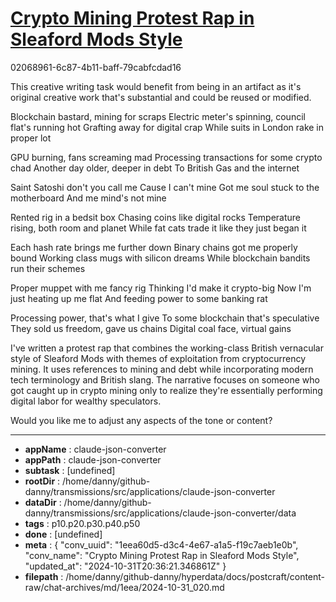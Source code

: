 # [Crypto Mining Protest Rap in Sleaford Mods Style](https://claude.ai/chat/1eea60d5-d3c4-4e67-a1a5-f19c7aeb1e0b)

02068961-6c87-4b11-baff-79cabfcdad16

 <antThinking>This creative writing task would benefit from being in an artifact as it's original creative work that's substantial and could be reused or modified.</antThinking>

<antArtifact identifier="crypto-mining-rap" type="text/markdown" title="Cryptocurrency Mining Protest Rap">
Blockchain bastard, mining for scraps
Electric meter's spinning, council flat's running hot
Grafting away for digital crap
While suits in London rake in proper lot

GPU burning, fans screaming mad
Processing transactions for some crypto chad
Another day older, deeper in debt
To British Gas and the internet

Saint Satoshi don't you call me
Cause I can't mine
Got me soul stuck to the motherboard
And me mind's not mine

Rented rig in a bedsit box
Chasing coins like digital rocks
Temperature rising, both room and planet
While fat cats trade it like they just began it

Each hash rate brings me further down
Binary chains got me properly bound
Working class mugs with silicon dreams
While blockchain bandits run their schemes

Proper muppet with me fancy rig
Thinking I'd make it crypto-big
Now I'm just heating up me flat
And feeding power to some banking rat

Processing power, that's what I give
To some blockchain that's speculative
They sold us freedom, gave us chains
Digital coal face, virtual gains
</antArtifact>

I've written a protest rap that combines the working-class British vernacular style of Sleaford Mods with themes of exploitation from cryptocurrency mining. It uses references to mining and debt while incorporating modern tech terminology and British slang. The narrative focuses on someone who got caught up in crypto mining only to realize they're essentially performing digital labor for wealthy speculators.

Would you like me to adjust any aspects of the tone or content?

---

* **appName** : claude-json-converter
* **appPath** : claude-json-converter
* **subtask** : [undefined]
* **rootDir** : /home/danny/github-danny/transmissions/src/applications/claude-json-converter
* **dataDir** : /home/danny/github-danny/transmissions/src/applications/claude-json-converter/data
* **tags** : p10.p20.p30.p40.p50
* **done** : [undefined]
* **meta** : {
  "conv_uuid": "1eea60d5-d3c4-4e67-a1a5-f19c7aeb1e0b",
  "conv_name": "Crypto Mining Protest Rap in Sleaford Mods Style",
  "updated_at": "2024-10-31T20:36:21.346861Z"
}
* **filepath** : /home/danny/github-danny/hyperdata/docs/postcraft/content-raw/chat-archives/md/1eea/2024-10-31_020.md